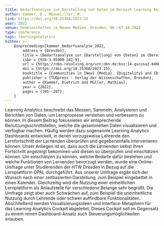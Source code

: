 ```yaml
---
title: Bedarfsanalyse zur Darstellung von Daten im Bereich Learning Analytics aus Lernenden-Sicht
author: Kammer, D., M&uuml;ller, M.
link: https://doi.org/10.25368/2023.15
year: 2022
venue: Gemeinschaften in Neuen Medien. Dresden, 06.–07.10.2022
type: conference
tags: learninganalytics
bibtex: >-
    @inproceedings{kammer_bedarfsanalyse_2022,
        address = {Dresden},
        title = {Bedarfsanalyse zur {Darstellung} von {Daten} im {Bereich} {Learning} {Analytics} aus {Lernenden}-{Sicht}},
        isbn = {978-3-95908-241-9},
        url = {https://nbn-resolving.org/urn:nbn:de:bsz:14-qucosa2-848672},
        doi = {https://doi.org/10.25368/2023.15},
        booktitle = {Communities in {New} {Media}. {Digitality} and {Diversity} {Overcoming} {Barriers} with digital {Transformation} : {Proceedings} of 25th {Conference} {GeNeMe}},
        publisher = {TUDpress - Verlag der Wissenschaften, Dresden},
        author = {Kammer, Dietrich and Müller, Mathias},
        year = {2022},
        pages = {195--207},
    }
---
```

Learning Analytics beschreibt das Messen, Sammeln, Analysieren und Berichten von Daten, um Lernprozesse verstehen und verbessern zu können. In diesem Beitrag fokussieren wir entsprechende Benutzungsschnittstellen, welche die gesammelten Daten visualisieren und verfügbar machen. Häufig werden dazu sogenannte Learning Analytics Dashboards entwickelt, in denen vorzugsweise Lehrende den Lernfortschritt der Lernenden überprüfen und gegebenenfalls intervenieren können. Unser Anliegen ist es, dass auch die Lernenden selbst Ihren Fortschritt angezeigt bekommen und diesen so überprüfen und einschätzen können. Um einschätzen zu können, welche Bedarfe dafür bestehen und welche Funktionen von Lernenden bevorzugt werden, wurde eine Online-Umfrage unter Studierenden der HTW Dresden in Bezug auf die Lernplattform OPAL durchgeführt. Aus unserer Umfrage ergibt sich der Wunsch nach einer zeitbasierten Darstellung, zum Beispiel eingebettet in einen Kalender. Gleichzeitig wird die Nutzung einer einheitlichen Lernplattform als Anlaufstelle für verschiedene Belange sehr begrüßt. Die Umfrage zeigt aber auch Schwächen auf, zum Beispiel die uneinheitliche Nutzung durch Lehrende oder schwer auffindbare Funktionalitäten. Abschließend werden Visualisierungsideen und Interface-Metaphern für das Learning Analytics Cockpit abgeleitet. Dieses Cockpit soll im Gegensatz zu einem reinen Dashboard-Ansatz auch Steuerungsmöglichkeiten erlauben.